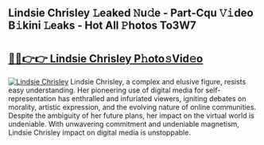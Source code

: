 ## Lindsie Chrisley 𝙻eaked 𝙽u𝚍e - Part-Cqu 𝚅𝚒deo B𝚒kini 𝙻eaks - Hot All 𝙿hotos To3W7

# <h2><a href="http://ld4dr8.urlbe.top/?page=Lindsie+Chrisley">🔗🔗👉👉 Lindsie Chrisley P𝚑oto𝚜Vid𝚎o</a></h2>

[![Lindsie Chrisley](https://i.imgur.com/eBuTRDB.gif)](http://ld4dr8.urlbe.top/?page=Lindsie+Chrisley)
Lindsie Chrisley, a complex and elusive figure, resists easy understanding. Her pioneering use of digital media for self-representation has enthralled and infuriated viewers, igniting debates on morality, artistic expression, and the evolving nature of online communities. Despite the ambiguity of her future plans, her impact on the virtual world is undeniable. With unwavering commitment and undeniable magnetism, Lindsie Chrisley impact on digital media is unstoppable.
